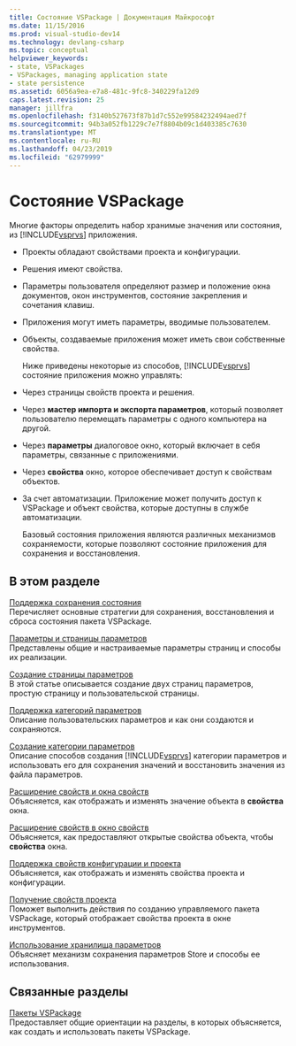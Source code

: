 ```yaml
---
title: Состояние VSPackage | Документация Майкрософт
ms.date: 11/15/2016
ms.prod: visual-studio-dev14
ms.technology: devlang-csharp
ms.topic: conceptual
helpviewer_keywords:
- state, VSPackages
- VSPackages, managing application state
- state persistence
ms.assetid: 6056a9ea-e7a8-481c-9fc8-340229fa12d9
caps.latest.revision: 25
manager: jillfra
ms.openlocfilehash: f3140b527673f87b1d7c552e99584232494aed7f
ms.sourcegitcommit: 94b3a052fb1229c7e7f8804b09c1d403385c7630
ms.translationtype: MT
ms.contentlocale: ru-RU
ms.lasthandoff: 04/23/2019
ms.locfileid: "62979999"
---
```

# <a name="vspackage-state"></a>Состояние VSPackage
Многие факторы определить набор хранимые значения или состояния, из [!INCLUDE[vsprvs](../includes/vsprvs-md.md)] приложения.  
  
- Проекты обладают свойствами проекта и конфигурации.  
  
- Решения имеют свойства.  
  
- Параметры пользователя определяют размер и положение окна документов, окон инструментов, состояние закрепления и сочетания клавиш.  
  
- Приложения могут иметь параметры, вводимые пользователем.  
  
- Объекты, создаваемые приложения может иметь свои собственные свойства.  
  
  Ниже приведены некоторые из способов, [!INCLUDE[vsprvs](../includes/vsprvs-md.md)] состояние приложения можно управлять:  
  
- Через страницы свойств проекта и решения.  
  
- Через **мастер импорта и экспорта параметров**, который позволяет пользователю перемещать параметры с одного компьютера на другой.  
  
- Через **параметры** диалоговое окно, который включает в себя параметры, связанные с приложениями.  
  
- Через **свойства** окно, которое обеспечивает доступ к свойствам объектов.  
  
- За счет автоматизации. Приложение может получить доступ к VSPackage и объект свойства, которые доступны в службе автоматизации.  
  
  Базовый состояния приложения являются различных механизмов сохраняемости, которые позволяют состояние приложения для сохранения и восстановления.  
  
## <a name="in-this-section"></a>В этом разделе  
 [Поддержка сохранения состояния](../misc/support-for-state-persistence.md)  
 Перечисляет основные стратегии для сохранения, восстановления и сброса состояния пакета VSPackage.  
  
 [Параметры и страницы параметров](../extensibility/internals/options-and-options-pages.md)  
 Представлены общие и настраиваемые параметры страниц и способы их реализации.  
  
 [Создание страницы параметров](../extensibility/creating-an-options-page.md)  
 В этой статье описывается создание двух страниц параметров, простую страницу и пользовательской страницы.  
  
 [Поддержка категорий параметров](../misc/support-for-settings-categories.md)  
 Описание пользовательских параметров и как они создаются и сохраняются.  
  
 [Создание категории параметров](../extensibility/creating-a-settings-category.md)  
 Описание способов создания [!INCLUDE[vsprvs](../includes/vsprvs-md.md)] категории параметров и использовать его для сохранения значений и восстановить значения из файла параметров.  
  
 [Расширение свойств и окна свойств](../extensibility/extending-properties-and-the-property-window.md)  
 Объясняется, как отображать и изменять значение объекта в **свойства** окна.  
  
 [Расширение свойств в окно свойств](../extensibility/exposing-properties-to-the-properties-window.md)  
 Объясняется, как предоставляют открытые свойства объекта, чтобы **свойства** окна.  
  
 [Поддержка свойств конфигурации и проекта](../extensibility/internals/support-for-project-and-configuration-properties.md)  
 Объясняется, как отображать и изменять свойства проекта и конфигурации.  
  
 [Получение свойств проекта](../extensibility/getting-project-properties.md)  
 Поможет выполнить действия по созданию управляемого пакета VSPackage, который отображает свойства проекта в окне инструментов.  
  
 [Использование хранилища параметров](../extensibility/using-the-settings-store.md)  
 Объясняет механизм сохранения параметров Store и способы ее использования.  
  
## <a name="related-sections"></a>Связанные разделы  
 [Пакеты VSPackage](../extensibility/internals/vspackages.md)  
 Предоставляет общие ориентации на разделы, в которых объясняется, как создать и использовать пакеты VSPackage.